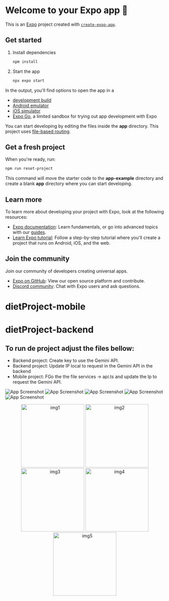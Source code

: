 # Welcome to your Expo app 👋

This is an [Expo](https://expo.dev) project created with [`create-expo-app`](https://www.npmjs.com/package/create-expo-app).

## Get started

1. Install dependencies

   ```bash
   npm install
   ```

2. Start the app

   ```bash
   npx expo start
   ```

In the output, you'll find options to open the app in a

- [development build](https://docs.expo.dev/develop/development-builds/introduction/)
- [Android emulator](https://docs.expo.dev/workflow/android-studio-emulator/)
- [iOS simulator](https://docs.expo.dev/workflow/ios-simulator/)
- [Expo Go](https://expo.dev/go), a limited sandbox for trying out app development with Expo

You can start developing by editing the files inside the **app** directory. This project uses [file-based routing](https://docs.expo.dev/router/introduction).

## Get a fresh project

When you're ready, run:

```bash
npm run reset-project
```

This command will move the starter code to the **app-example** directory and create a blank **app** directory where you can start developing.

## Learn more

To learn more about developing your project with Expo, look at the following resources:

- [Expo documentation](https://docs.expo.dev/): Learn fundamentals, or go into advanced topics with our [guides](https://docs.expo.dev/guides).
- [Learn Expo tutorial](https://docs.expo.dev/tutorial/introduction/): Follow a step-by-step tutorial where you'll create a project that runs on Android, iOS, and the web.

## Join the community

Join our community of developers creating universal apps.

- [Expo on GitHub](https://github.com/expo/expo): View our open source platform and contribute.
- [Discord community](https://chat.expo.dev): Chat with Expo users and ask questions.
# dietProject-mobile
# dietProject-backend


## To run de project adjust the files bellow:

- Backend project: Create key to use the Gemini API.
- Backend project: Update IP local to request in the Gemini API in the backend
- Mobile project: FGo the the file services -> api.ts and update the Ip to request the Gemini API.

![App Screenshot](/pictures/1.jpg)
![App Screenshot](/pictures/2.jpg)
![App Screenshot](/pictures/3.jpg)
![App Screenshot](/pictures/4.jpg)
![App Screenshot](/pictures/5.jpg)


<p align="center">

  <img src="./pictures/1.png" alt="img1" width="200"/>
  <img src="pictures/2.png" alt="img2" width="200"/>
  <img src="pictures/3.png" alt="img3" width="200"/>
  <img src="pictures/4.png" alt="img4" width="200"/>
  <img src="pictures/5.png" alt="img5" width="200"/>
</p>